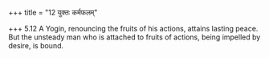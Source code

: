 +++
title = "12 युक्तः कर्मफलम्"

+++
5.12 A Yogin, renouncing the fruits of his actions, attains lasting
peace. But the unsteady man who is attached to fruits of actions, being
impelled by desire, is bound.
